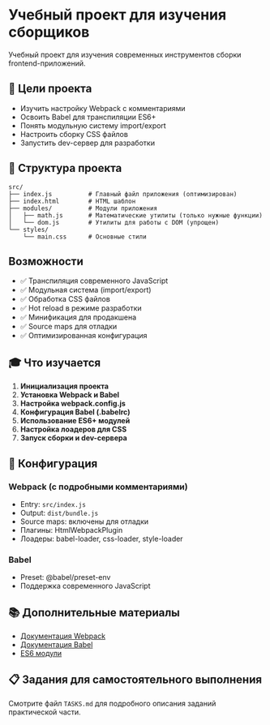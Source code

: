 # Учебный проект для изучения сборщиков

Учебный проект для изучения современных инструментов сборки frontend-приложений.

## 🎯 Цели проекта

- Изучить настройку Webpack с комментариями
- Освоить Babel для транспиляции ES6+
- Понять модульную систему import/export
- Настроить сборку CSS файлов
- Запустить dev-сервер для разработки

## 📁 Структура проекта

```
src/
├── index.js          # Главный файл приложения (оптимизирован)
├── index.html        # HTML шаблон
├── modules/          # Модули приложения
│   ├── math.js       # Математические утилиты (только нужные функции)
│   └── dom.js        # Утилиты для работы с DOM (упрощен)
└── styles/
    └── main.css      # Основные стили
```

## Возможности

- ✅ Транспиляция современного JavaScript
- ✅ Модульная система (import/export)
- ✅ Обработка CSS файлов
- ✅ Hot reload в режиме разработки
- ✅ Минификация для продакшена
- ✅ Source maps для отладки
- ✅ Оптимизированная конфигурация

## 🎓 Что изучается

1. **Инициализация проекта**
2. **Установка Webpack и Babel**
3. **Настройка webpack.config.js**
4. **Конфигурация Babel (.babelrc)**
5. **Использование ES6+ модулей**
6. **Настройка лоадеров для CSS**
7. **Запуск сборки и dev-сервера**

## 🔧 Конфигурация

### Webpack (с подробными комментариями)
- Entry: `src/index.js`
- Output: `dist/bundle.js`
- Source maps: включены для отладки
- Плагины: HtmlWebpackPlugin
- Лоадеры: babel-loader, css-loader, style-loader

### Babel
- Preset: @babel/preset-env
- Поддержка современного JavaScript

## 📚 Дополнительные материалы

- [Документация Webpack](https://webpack.js.org/)
- [Документация Babel](https://babeljs.io/)
- [ES6 модули](https://developer.mozilla.org/ru/docs/Web/JavaScript/Guide/Modules)

## 📋 Задания для самостоятельного выполнения

Смотрите файл `TASKS.md` для подробного описания заданий практической части.

